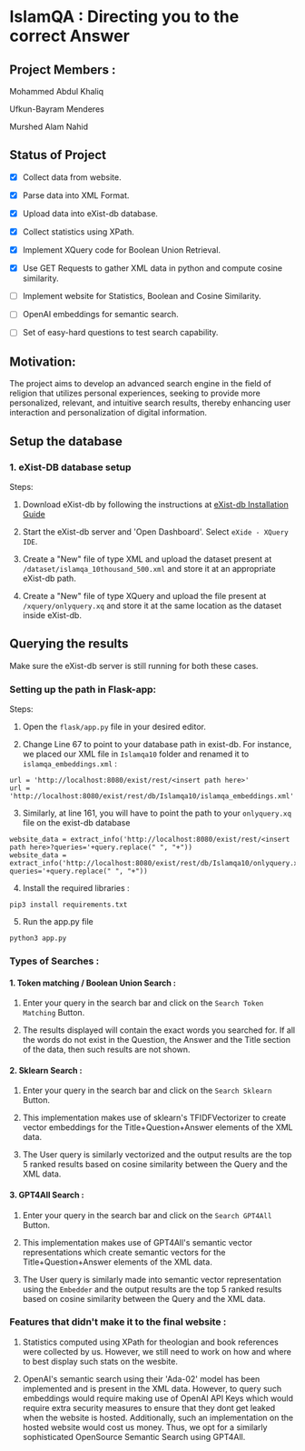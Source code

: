 # **IslamQA : Directing you to the correct Answer**

## **Project Members** :

Mohammed Abdul Khaliq

Ufkun-Bayram Menderes

Murshed Alam Nahid

## Status of Project

- [x] Collect data from website.
   
- [x] Parse data into XML Format.
      
- [x] Upload data into eXist-db database.
      
- [x] Collect statistics using XPath.
      
- [x] Implement XQuery code for Boolean Union Retrieval.
      
- [x] Use GET Requests to gather XML data in python and compute cosine similarity.
      
- [ ] Implement website for Statistics, Boolean and Cosine Similarity.
      
- [ ] OpenAI embeddings for semantic search.
      
- [ ] Set of easy-hard questions to test search capability.

## **Motivation**:
The project aims to develop an advanced search engine in the field of religion that utilizes personal experiences, seeking to provide more personalized, relevant, and intuitive search results, thereby enhancing user interaction and personalization of digital information.



## Setup the database


### 1. eXist-DB database setup

Steps:

1. Download eXist-db by following the instructions at <a href='https://exist-db.org/exist/apps/doc/basic-installation'>eXist-db Installation Guide</a>

2. Start the eXist-db server and 'Open Dashboard'. Select ```eXide - XQuery IDE```.
   
3. Create a "New" file of type XML and upload the dataset present at ```/dataset/islamqa_10thousand_500.xml``` and store it at an appropriate eXist-db path.
   
4. Create a "New" file of type XQuery and upload the file present at ```/xquery/onlyquery.xq``` and store it at the same location as the dataset inside eXist-db.
   
## Querying the results
Make sure the eXist-db server is still running for both these cases.

### Setting up the path in Flask-app:

Steps: 

1. Open the ```flask/app.py``` file in your desired editor.

2. Change Line 67 to point to your database path in exist-db. For instance, we placed our XML file in ```Islamqa10``` folder and renamed it to ```islamqa_embeddings.xml``` :
```
url = 'http://localhost:8080/exist/rest/<insert path here>'
url = 'http://localhost:8080/exist/rest/db/Islamqa10/islamqa_embeddings.xml'
```

3. Similarly, at line 161, you will have to point the path to your ```onlyquery.xq``` file on the exist-db database
```
website_data = extract_info('http://localhost:8080/exist/rest/<insert path here>?queries='+query.replace(" ", "+")) 
website_data = extract_info('http://localhost:8080/exist/rest/db/Islamqa10/onlyquery.xq?queries='+query.replace(" ", "+")) 
```

4. Install the required libraries :
```
pip3 install requirements.txt
```

5. Run the app.py file
```
python3 app.py
```

### Types of Searches :

#### 1. Token matching / Boolean Union Search :

1. Enter your query in the search bar and click on the ```Search Token Matching``` Button.

2. The results displayed will contain the exact words you searched for. If all the words do not exist in the Question, the Answer and the Title section of the data, then such results are not shown.

#### 2. Sklearn Search :

1. Enter your query in the search bar and click on the ```Search Sklearn``` Button.

2. This implementation makes use of sklearn's TFIDFVectorizer to create vector embeddings for the Title+Question+Answer elements of the XML data.

3. The User query is similarly vectorized and the output results are the top 5 ranked results based on cosine similarity between the Query and the XML data.

#### 3. GPT4All Search :

1. Enter your query in the search bar and click on the ```Search GPT4All``` Button.

2. This implementation makes use of GPT4All's semantic vector representations which create semantic vectors for the Title+Question+Answer elements of the XML data.

3. The User query is similarly made into semantic vector representation using the ```Embedder``` and the output results are the top 5 ranked results based on cosine similarity between the Query and the XML data.

### Features that didn't make it to the final website :

1. Statistics computed using XPath for theologian and book references were collected by us. However, we still need to work on how and where to best display such stats on the wesbite.

2. OpenAI's semantic search using their 'Ada-02' model has been implemented and is present in the XML data. However, to query such embeddings would require making use of OpenAI API Keys which would require extra security measures to ensure that they dont get leaked when the website is hosted. Additionally, such an implementation on the hosted website would cost us money. Thus, we opt for a similarly sophisticated OpenSource Semantic Search using GPT4All.




